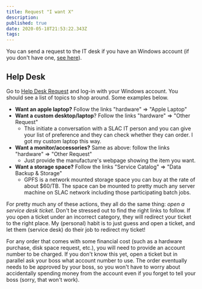 ```yaml
---
title: Request "I want X"
description: 
published: true
date: 2020-05-18T21:53:22.343Z
tags: 
---
```


You can send a request to the IT desk if you have an Windows account (if you don't have one, [see here](https://github.com/NuSLAC/ComputingCookbook/wiki/1.-Computing-accounts)). 

## Help Desk
Go to [Help Desk Request](https://slacprod.service-now.com/ess/) and log-in with your Windows account. You should see a list of topics to shop around. Some examples below.

* **Want an apple laptop?** Follow the links "hardware" => "Apple Laptop"
* **Want a custom desktop/laptop**? Follow the links "hardware" => "Other Request"
     * This initiate a conversation with a SLAC IT person and you can give your list of preference and they can check whether they can order. I got my custom laptop this way.
* **Want a monitor/accessories?** Same as above: follow the links "hardware" => "Other Request"
     * Just provide the manufacture's webpage showing the item you want.
* **Want a storage space?** Follow the links "Service Catalog" => "Data Backup & Storage"
     * GPFS is a network mounted storage space you can buy at the rate of about $60/TB. The space can be mounted to pretty much any server machine on SLAC network including those participating batch jobs.

For pretty much any of these actions, they all do the same thing: _open a service desk ticket_. Don't be stressed out to find the right links to follow. If you open a ticket under an incorrect category, they will redirect your ticket to the right place. My (personal) habit is to just guess and open a ticket, and let them (service desk) do their job to redirect my ticket!

For any order that comes with some financial cost (such as a hardware purchase, disk space request, etc.), you will need to provide an account number to be charged. If you don't know this yet, open a ticket but in parallel ask your boss what account number to use. The order eventually needs to be approved by your boss, so you won't have to worry about accidentally spending money from the account even if you forget to tell your boss (sorry, that won't work).